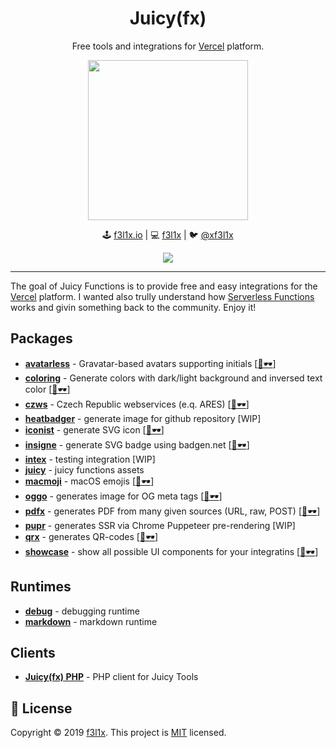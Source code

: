 <h1 align=center>Juicy(fx)</h1>

<p align=center>
Free tools and integrations for <a href="https://vercel.com">Vercel</a> platform.
</p>

<p align=center>
	<img src="https://github.com/juicyfx/juicy/blob/master/packages/juicy/logo.png" width="256">
</p>

<p align=center>
🕹 <a href="https://f3l1x.io">f3l1x.io</a> | 💻 <a href="https://github.com/f3l1x">f3l1x</a> | 🐦 <a href="https://twitter.com/xf3l1x">@xf3l1x</a>
</p>

<p align=center>
    <a href="https://github.com/juicyfx/juicy/actions"><img src="https://badgen.net/github/checks/juicyfx/juicy/master?style=flat-square"></a>
</p>

------

The goal of Juicy Functions is to provide free and easy integrations for the [Vercel](https://vercel.com) platform.
I wanted also trully understand how [Serverless Functions](https://vercel.com/docs/v2/serverless-functions/introduction) works
and givin something back to the community. Enjoy it!

## Packages

- [**avatarless**](packages/avatarless) - Gravatar-based avatars supporting initials [[👀🕶](https://avatarless.now.sh)]
- [**coloring**](packages/coloring) - Generate colors with dark/light background and inversed text color [[👀🕶](https://coloring.now.sh)]
- [**czws**](packages/czws) - Czech Republic webservices (e.q. ARES) [[👀🕶](https://czws.vercel.app)]
- [**heatbadger**](packages/heatbadger) - generate image for github repository [WIP]
- [**iconist**](packages/iconist) - generate SVG icon [[👀🕶](https://obr.now.sh)]
- [**insigne**](packages/insigne) - generate SVG badge using badgen.net [[👀🕶](https://label.now.sh)]
- [**intex**](packages/intex) - testing integration  [WIP]
- [**juicy**](packages/juicy) - juicy functions assets
- [**macmoji**](packages/macmoji) - macOS emojis [[👀🕶](https://macmoji.vercel.app)]
- [**oggo**](packages/oggo) - generates image for OG meta tags [[👀🕶](https://oggo.vercel.app)]
- [**pdfx**](packages/pdfx) - generates PDF from many given sources (URL, raw, POST) [[👀🕶](https://pdfx.vercel.app)]
- [**pupr**](packages/pupr) - generates SSR via Chrome Puppeteer pre-rendering [WIP]
- [**qrx**](packages/qrx) - generates QR-codes [[👀🕶](https://qrx.vercel.app)]
- [**showcase**](packages/showcase) - show all possible UI components for your integratins [[👀🕶](https://vercel.com/integrations/showcase)]

## Runtimes

- [**debug**](packages/debug) - debugging runtime
- [**markdown**](packages/md) - markdown runtime

## Clients

- [**Juicy(fx) PHP**](client/php) - PHP client for Juicy Tools

## 📝 License

Copyright © 2019 [f3l1x](https://github.com/f3l1x).
This project is [MIT](LICENSE) licensed.
